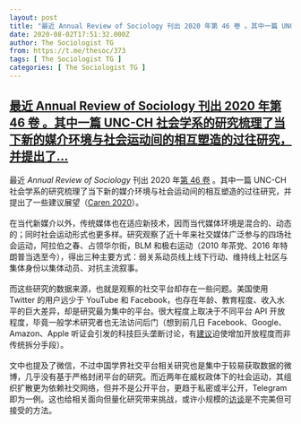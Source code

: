 ```yaml
---
layout: post
title: "最近 Annual Review of Sociology 刊出 2020 年第 46 卷 。其中一篇 UNC-CH 社会学系的研究梳理了当下新的媒介环境与社会运动间的相互塑造的过往研究，并提出了"
date: 2020-08-02T17:51:32.000Z
author: The Sociologist TG
from: https://t.me/thesoc/373
tags: [ The Sociologist TG ]
categories: [ The Sociologist TG ]
---
```

<!--1596390692000-->
[最近 Annual Review of Sociology 刊出 2020 年第 46 卷 。其中一篇 UNC-CH 社会学系的研究梳理了当下新的媒介环境与社会运动间的相互塑造的过往研究，并提出了...](https://t.me/thesoc/373)
------

<div>
<p>最近 <i>Annual Review of Sociology</i> 刊出 2020 年<a href="https://www.annualreviews.org/toc/soc/46/1" target="_blank" rel="noopener" onclick="return confirm('Open this link?\n\n'+this.href);">第 46 卷</a> 。其中一篇 UNC-CH 社会学系的研究梳理了当下新的媒介环境与社会运动间的相互塑造的过往研究，并提出了一些建议展望（<a href="https://t.me/thesoclib/87" target="_blank" rel="noopener" onclick="return confirm('Open this link?\n\n'+this.href);">Caren 2020</a>）。<br><br>在当代新媒介以外，传统媒体也在适应新技术，因而当代媒体环境是混合的、动态的；同时社会运动形式也更多样。研究观察了近十年来社交媒体广泛参与的四场社会运动，阿拉伯之春、占领华尔街，BLM 和极右运动（2010 年茶党、2016 年特朗普当选至今），得出三种主要方式：弱关系动员线上线下行动、维持线上社区与集体身份以集体动员、对抗主流叙事。<br><br>而这些研究的数据来源，也就是观察的社交平台却存在一些问题。美国使用 Twitter 的用户远少于 YouTube 和 Facebook，也存在年龄、教育程度、收入水平的巨大差异，却是研究最为集中的平台。很大程度上取决于不同平台 API 开放程度，毕竟一般学术研究者也无法访问后门（想到前几日 Facebook、Google、Amazon、Apple 听证会引发的科技巨头垄断讨论，有<a href="https://avc.com/2020/07/repost-open-up-vs-break-up/" target="_blank" rel="noopener" onclick="return confirm('Open this link?\n\n'+this.href);">建议</a>迫使增加开放程度而非传统拆分手段）。<br><br>文中也提及了微信，不过中国学界社交平台相关研究也是集中于较易获取数据的微博，几乎没有基于严格封闭平台的研究。而近两年在威权政体下的社会运动，其组织扩散更为依赖社交网络，但并不是公开平台，更趋于私密或半公开，Telegram 即为一例。这也给相关面向但量化研究带来挑战，或许小规模的<a href="https://t.me/kwankungpress" target="_blank" rel="noopener" onclick="return confirm('Open this link?\n\n'+this.href);">访谈</a>是不完美但可接受的方法。</p>
</div>
